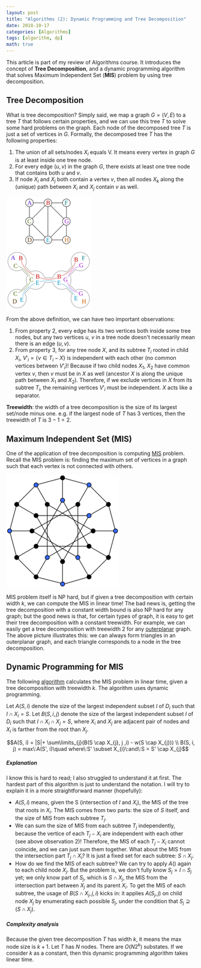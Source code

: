 ```yaml
---
layout: post
title: "Algorithms (2): Dynamic Programming and Tree Decomposition"
date: 2018-10-17
categories: [Algorithms]
tags: [algorithm, dp]
math: true
---
```


This article is part of my review of Algorithms course. It introduces the concept of **Tree Decomposition**, and a dynamic programming algorithm that solves Maximum Independent Set (**MIS**) problem by using tree decomposition.

## Tree Decomposition

What is tree decomposition? Simply said, we map a graph $G = (V, E)$ to a tree $T$ that follows certain properties, and we can use this tree $T$ to solve some hard problems on the graph. Each node of the decomposed tree $T$ is just a set of vertices in $G$. Formally, the decomposed tree $T$ has the following properties:

1. The union of all sets/nodes $X_i$ equals V. It means every vertex in graph $G$ is at least inside one tree node.
2. For every edge $(u, v)$ in the graph $G$, there exists at least one tree node that contains both $u$ and $v$.
3. If node $X_i$ and $X_j$ both contain a vertex $v$, then all nodes $X_k$ along the (unique) path between $X_i$ and $X_j$ contain $v$ as well.

![tree-decomposition](/assets/img/legacy/tree-decomposition.png)

From the above definition, we can have two important observations:
1. From property 2, every edge has its two vertices both inside some tree nodes, but any two vertices $u$, $v$ in a tree node doesn't necessarily mean there is an edge $(u, v)$.
2. From property 3, for any tree node $X$, and its subtree $T_i$ rooted in child $X_i$, $V'_i = \{v \in T_i - X\}$ is independent with each other (no common vertices between $V'_i$)! Because if two child nodes $X_1$, $X_2$ have common vertex $v$, then $v$ must be in $X$ as well (ancestor $X$ is along the unique path between $X_1$ and $X_2$). Therefore, if we exclude vertices in $X$ from its subtree $T_i$, the remaining vertices $V'_i$ must be independent. $X$ acts like a separator.

**Treewidth**: the width of a tree decomposition is the size of its largest set/node minus one. e.g. if the largest node of $T$ has 3 vertices, then the treewidth of $T$ is $3-1=2$.

## Maximum Independent Set (MIS)

One of the application of tree decomposition is computing [MIS](https://en.wikipedia.org/wiki/Independent_set_(graph_theory)) problem. Recall the MIS problem is: finding the maximum set of vertices in a graph such that each vertex is not connected with others.

![tree-decomposition](/assets/img/legacy/mis.png)

MIS problem itself is NP hard, but if given a tree decomposition with certain width $k$, we can compute the MIS in linear time! The bad news is, getting the tree decomposition with a constant width bound is also NP hard for any graph; but the good news is that, for certain types of graph, it is easy to get their tree decomposition with a constant treewidth. For example, we can easily get a tree decomposition with treewidth 2 for any [outerplanar](https://en.wikipedia.org/wiki/Outerplanar_graph) graph. The above picture illustrates this: we can always form triangles in an outerplanar graph, and each triangle corresponds to a node in the tree decomposition.

## Dynamic Programming for MIS

The following [algorithm](https://en.wikipedia.org/wiki/Tree_decomposition#Dynamic_programming) calculates the MIS problem in linear time, given a tree decomposition with treewidth $k$. The algorithm uses dynamic programming.

Let $A(S, i)$ denote the size of the largest independent subset $I$ of $D_{i}$ such that $I \cap X_{i} = S$.
Let $B(S, i, j)$ denote the size of the largest independent subset $I$ of $D_{i}$ such that $I \cap X_{i} \cap X_{j} = S$, where $X_{i}$ and $X_{j}$ are adjacent pair of nodes and $X_{i}$ is farther from the root than $X_{j}$.

$$A(S, i) = |S|+ \sum\limits_{j}(B(S \cap X_{j}, j ,i) - w(S \cap X_{j})) \\
B(S, i, j) = max\:A(S', i)\quad where\:S' \subset X_{i}\:and\:S = S' \cap X_{j}$$

##### Explanation

I know this is hard to read; I also struggled to understand it at first. The hardest part of this algorithm is just to understand the notation. I will try to explain it in a more straightforward manner (hopefully):

* $A(S, i)$ means, given the S (intersection of $I$ and $X_i$), the MIS of the tree that roots in $X_i$. The MIS comes from two parts: the size of $S$ itself, and the size of MIS from each subtree $T_j$.
* We can sum the size of MIS from each subtree $T_j$ independently, because the vertice of each $T_j - X_i$ are independent with each other (see above observation 2)! Therefore, the MIS of each $T_j - X_i$ cannot coincide, and we can just sum them together. What about the MIS from the intersection part $T_j \cap X_i$? It is just a fixed set for each subtree: $S \cap X_j$.
* How do we find the MIS of each subtree? We can try to apply $A()$ again to each child node $X_j$. But the problem is, we don't fully know $S_j=I \cap S_j$ yet; we only know part of $S_j$, which is $S \cap X_j$, the MIS from the intersection part between $X_j$ and its parent $X_i$. To get the MIS of each subtree, the usage of $B(S \cap X_j, j, i)$ kicks in: it applies $A(S_j, j)$ on child node $X_j$ by enumerating each possible $S_j$, under the condition that $S_j\supseteq (S \cap X_j)$.

##### Complexity analysis

Because the given tree decomposition $T$ has width $k$, it means the max node size is $k+1$. Let $T$ has $N$ nodes. There are $O(N2^k)$ substates. If we consider $k$ as a constant, then this dynamic programming algorithm takes linear time.
